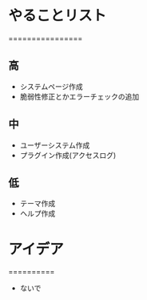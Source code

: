 # やることリスト
================
## 高
- システムページ作成
- 脆弱性修正とかエラーチェックの追加

## 中
- ユーザーシステム作成
- プラグイン作成(アクセスログ)

## 低
- テーマ作成
- ヘルプ作成

# アイデア
==========
- ないで